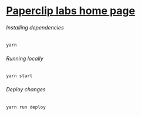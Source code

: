 # [Paperclip labs home page](https://paperclip.xyz)

###### Installing dependencies

```bash
yarn
```

###### Running locally

```bash
yarn start
```

###### Deploy changes

```bash
yarn run deploy
```
